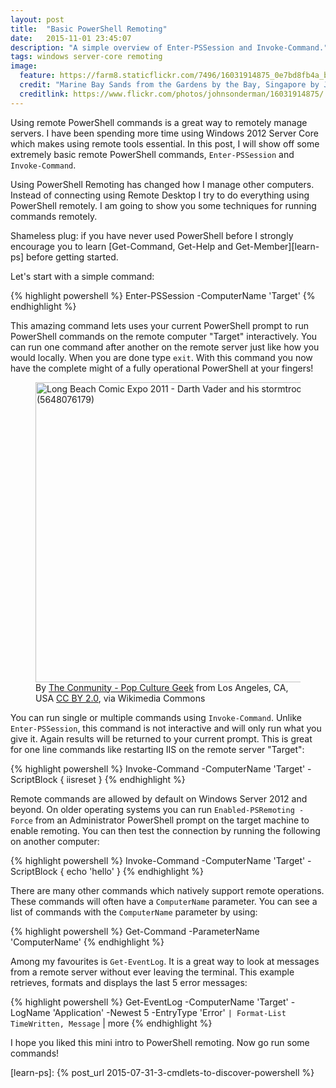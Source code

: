 ```yaml
---
layout: post
title:  "Basic PowerShell Remoting"
date:   2015-11-01 23:45:07
description: "A simple overview of Enter-PSSession and Invoke-Command."
tags: windows server-core remoting
image:
  feature: https://farm8.staticflickr.com/7496/16031914875_0e7bd8fb4a_b.jpg
  credit: "Marine Bay Sands from the Gardens by the Bay, Singapore by John Sonderman - CC BY NC 2.0"
  creditlink: https://www.flickr.com/photos/johnsonderman/16031914875/
---
```


Using remote PowerShell commands is a great way to remotely manage servers.
I have been spending more time using Windows 2012 Server Core which makes using
remote tools essential. In this post, I will show off some extremely basic remote
PowerShell commands, ``Enter-PSSession`` and ``Invoke-Command``.

Using PowerShell Remoting has changed how I manage other computers. Instead of
connecting using Remote Desktop I try to do everything using PowerShell remotely.
I am going to show you some techniques for running commands remotely.

Shameless plug: if you have never used PowerShell before I strongly encourage
you to learn [Get-Command, Get-Help and Get-Member][learn-ps] before getting
started.

Let's start with a simple command:

{% highlight powershell %}
Enter-PSSession -ComputerName 'Target'
{% endhighlight %}

This amazing command lets uses your current PowerShell prompt to run PowerShell
commands on the remote computer "Target" interactively. You can run one command
after another on the remote server just like how you would locally. When you
are done type ``exit``. With this command you now have the complete
might of a fully operational PowerShell at your fingers!

<figure class="image-center">
	<a href="https://commons.wikimedia.org/wiki/File%3ALong_Beach_Comic_Expo_2011_-_Darth_Vader_and_his_stormtroopers_(5648076179).jpg">
		<img
			width="480"
			alt="Long Beach Comic Expo 2011 - Darth Vader and his stormtroopers (5648076179)"
			src="https://upload.wikimedia.org/wikipedia/commons/thumb/c/c8/Long_Beach_Comic_Expo_2011_-_Darth_Vader_and_his_stormtroopers_%285648076179%29.jpg/640px-Long_Beach_Comic_Expo_2011_-_Darth_Vader_and_his_stormtroopers_%285648076179%29.jpg"
			/>
	</a>
	<figcaption>
		By <a href="http://www.flickr.com/people/26728047@N05">The Conmunity - Pop Culture Geek</a> from Los Angeles, CA, USA <a rel="nofollow" href="http://creativecommons.org/licenses/by/2.0">CC BY 2.0</a>, via Wikimedia Commons
	</figcaption>
</figure>
<!-- https://www.flickr.com/photos/elaws/3775252224 -->

You can run single or multiple commands using
``Invoke-Command``. Unlike ``Enter-PSSession``, this command is not interactive
and will only run what you give it. Again results will be returned to your
current prompt. This is great for one line commands like restarting IIS on the
remote server "Target":

{% highlight powershell %}
Invoke-Command -ComputerName 'Target' -ScriptBlock { iisreset }
{% endhighlight %}

Remote commands are allowed by default on Windows Server 2012 and beyond.
On older operating systems you can run ``Enabled-PSRemoting -Force`` from
an Administrator PowerShell prompt on the target machine to enable remoting. You can
then test the connection by running the following on another computer:

{% highlight powershell %}
 Invoke-Command -ComputerName 'Target' -ScriptBlock { echo 'hello' }
{% endhighlight %}

There are many other commands which natively support remote operations.
These commands will often have a ``ComputerName`` parameter. You can see a list
of commands with the ``ComputerName`` parameter by using:

{% highlight powershell %}
Get-Command -ParameterName 'ComputerName'
{% endhighlight %}

Among my favourites is ``Get-EventLog``. It is a great way to look at messages
from a remote server without ever leaving the terminal. This example
retrieves, formats and displays the last 5 error messages:

{% highlight powershell %}
Get-EventLog -ComputerName 'Target' -LogName 'Application' -Newest 5 -EntryType 'Error' `
	| Format-List TimeWritten, Message `
	| more
{% endhighlight %}

I hope you liked this mini intro to PowerShell remoting.
Now go run some commands!


[learn-ps]: {% post_url 2015-07-31-3-cmdlets-to-discover-powershell %}
